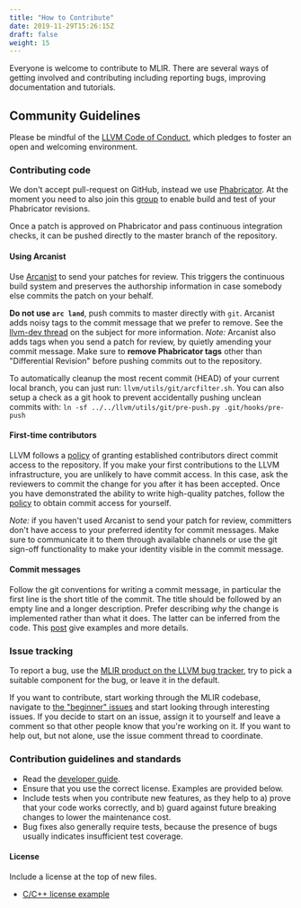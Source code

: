 ```yaml
---
title: "How to Contribute"
date: 2019-11-29T15:26:15Z
draft: false
weight: 15
---
```


Everyone is welcome to contribute to MLIR. There are several ways of getting
involved and contributing including reporting bugs, improving documentation and
tutorials.

## Community Guidelines

Please be mindful of the [LLVM Code of Conduct](https://llvm.org/docs/CodeOfConduct.html),
which pledges to foster an open and welcoming environment.

### Contributing code

We don't accept pull-request on GitHub, instead we use
[Phabricator](https://llvm.org/docs/Phabricator.html).
At the moment you need to also join this [group](https://reviews.llvm.org/project/members/78/)
to enable build and test of your Phabricator revisions.

Once a patch is approved on Phabricator and pass continuous integration checks,
it can be pushed directly to the master branch of the repository.

#### Using Arcanist

Use [Arcanist](https://llvm.org/docs/Phabricator.html#requesting-a-review-via-the-command-line)
to send your patches for review. This triggers the continuous build system and
preserves the authorship information in case somebody else commits the patch on
your behalf.

**Do not use `arc land`**, push commits to master directly with `git`. Arcanist
adds noisy tags to the commit message that we prefer to remove. See the
[llvm-dev thread](http://lists.llvm.org/pipermail/llvm-dev/2019-December/137848.html)
on the subject for more information. *Note:* Arcanist also adds tags when you
send a patch for review, by quietly amending your commit message. Make sure to
**remove Phabricator tags** other than "Differential Revision" before pushing
commits out to the repository.

To automatically cleanup the most recent commit (HEAD) of your current local branch, you
can just run: `llvm/utils/git/arcfilter.sh`. You can also setup a check as a git hook to
prevent accidentally pushing unclean commits with:
`ln -sf ../../llvm/utils/git/pre-push.py .git/hooks/pre-push`

#### First-time contributors

LLVM follows a [policy](https://llvm.org/docs/DeveloperPolicy.html#obtaining-commit-access)
of granting established contributors direct commit access to the repository.
If you make your first contributions to the LLVM infrastructure, you are unlikely
to have commit access. In this case, ask the reviewers to commit the change
for you after it has been accepted. Once you have demonstrated the ability to
write high-quality patches, follow the
[policy](https://llvm.org/docs/DeveloperPolicy.html#obtaining-commit-access) to
obtain commit access for yourself.

*Note:* if you haven't used Arcanist to send your patch for review, committers
don't have access to your preferred identity for commit messages. Make sure
to communicate it to them through available channels or use the git sign-off
functionality to make your identity visible in the commit message.

#### Commit messages

Follow the git conventions for writing a commit message, in particular the
first line is the short title of the commit. The title should be followed by an
empty line and a longer description. Prefer describing *why* the change is
implemented rather than what it does. The latter can be inferred from the code.
This [post](https://chris.beams.io/posts/git-commit/) give examples and more
details.

### Issue tracking

To report a bug, use the [MLIR product on the LLVM bug
tracker](https://bugs.llvm.org/enter_bug.cgi?product=MLIR), try to pick a
suitable component for the bug, or leave it in the default.

If you want to contribute, start working through the MLIR codebase, navigate to
[the "beginner" issues](https://bugs.llvm.org/buglist.cgi?keywords=beginner%2C%20&keywords_type=allwords&list_id=176893&product=MLIR&query_format=advanced&resolution=---)
and start looking through interesting issues. If you decide to start on an
issue, assign it to yourself and leave a comment so that other people know that
you're working on it. If you want to help out, but not alone, use the issue
comment thread to coordinate.

### Contribution guidelines and standards

*   Read the [developer guide](DeveloperGuide.md "here").
*   Ensure that you use the correct license. Examples are provided below.
*   Include tests when you contribute new features, as they help to a)
    prove that your code works correctly, and b) guard against future breaking
    changes to lower the maintenance cost.
*   Bug fixes also generally require tests, because the presence of bugs
    usually indicates insufficient test coverage.

#### License

Include a license at the top of new files.

* [C/C++ license example](https://github.com/llvm/llvm-project/blob/master/mlir/examples/toy/Ch1/toyc.cpp)

